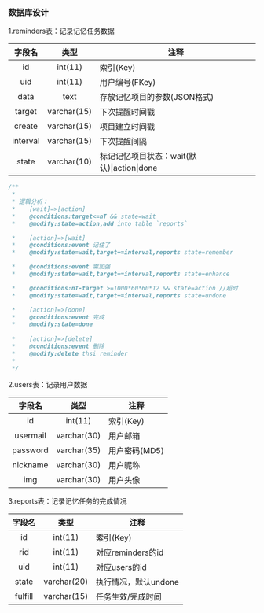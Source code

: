 ### 数据库设计
1.reminders表：记录记忆任务数据

字段名	|类型		|注释
:------:|:---------:|--------------------------------
id		|int(11)	|索引(Key)
uid		|int(11)	|用户编号(FKey)
data	|text		|存放记忆项目的参数(JSON格式)
target	|varchar(15)|下次提醒时间戳
create  |varchar(15)|项目建立时间戳
interval|varchar(15)|下次提醒间隔
state	|varchar(10)|标记记忆项目状态：wait(默认)\|action\|done

```javascript  
/**
 *
 * 逻辑分析：
 *    [wait]=>[action]
 *    @conditions:target<=nT && state=wait
 *    @modify:state=action,add into table `reports`

 *    [action]=>[wait]
 *    @conditions:event 记住了
 *    @modify:state=wait,target+=interval,reports state=remember

 *    @conditions:event 需加强
 *    @modify:state=wait,target+=interval,reports state=enhance

 *    @conditions:nT-target >=1000*60*60*12 && state=action //超时
 *    @modify:state=wait,target+=interval,reports state=undone

 *    [action]=>[done]
 *    @conditions:event 完成
 *    @modify:state=done
 
 *    [action]=>[delete]
 *    @conditions:event 删除
 *    @modify:delete thsi reminder
 *
 */
```

2.users表：记录用户数据

字段名  |类型       |注释
:------:|:---------:|--------------------------------
id      |int(11)    |索引(Key)
usermail|varchar(30)|用户邮箱
password|varchar(35)|用户密码(MD5)
nickname|varchar(30)|用户昵称
img     |varchar(30)|用户头像

3.reports表：记录记忆任务的完成情况

字段名  |类型       |注释
:------:|:---------:|--------------------------------
id      |int(11)    |索引(Key)
rid     |int(11)    |对应reminders的id
uid     |int(11)    |对应users的id
state   |varchar(20)|执行情况，默认undone
fulfill |varchar(15)|任务生效/完成时间
